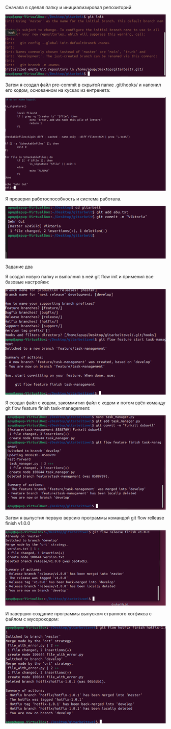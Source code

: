 Сначала я сделал папку и инициализировал репозиторий

![image](/1.png)

Затем я создал файл pre-commit в скрытой папке .git/hooks/ и напонил его кодом, основанном на кусках из ентренета:

![image](/2.png)

Я проверил работоспособность и система работала.

![image](/3.png)

Задание два

Я создал новую папку и выполнил в ней git flow init и применил все базовые настройки:

![image](/21.png)

Я создал файл с кодом, закоммитил файл с кодом и потом ввёл команду git flow feature finish task-management:

![image](/22.png)

Затем я выпустил первую версию программы командой git flow rellease finish v1.0.0

![image](/23.png)

И завершил создание программы выпуском странного хотфикса с файлом с мусорокодом:

![image](/24.png)
